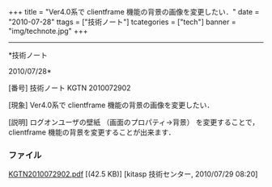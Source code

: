 ﻿+++
title = "Ver4.0系で clientframe 機能の背景の画像を変更したい．"
date = "2010-07-28"
ttags = ["技術ノート"]
tcategories = ["tech"]
banner = "img/technote.jpg"
+++

-----------------------------------------------------------------------------------------------------------------------------

*技術ノート

2010/07/28*


[番号]
技術ノート KGTN 2010072902

[現象]
Ver4.0系で clientframe 機能の背景の画像を変更したい．

[説明]
ログオンユーザの壁紙 （画面のプロパティ→背景） を変更することで，
clientframe 機能の背景を変更することが出来ます．


### ファイル

 
 


[KGTN2010072902.pdf](http://techreport.kitasp.net/attachments/download/255/KGTN2010072902.pdf)
 [(42.5 KB)] [kitasp 技術センター, 2010/07/29
08:20]


 


 

